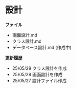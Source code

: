 # 設計
**ファイル**
- 画面設計.md
- クラス設計.md
- データベース設計.md (作成中)

**更新履歴**
- 25/05/29 クラス設計を作成
- 25/05/28 画面設計を作成
- 25/05/27 設計ファイル作成